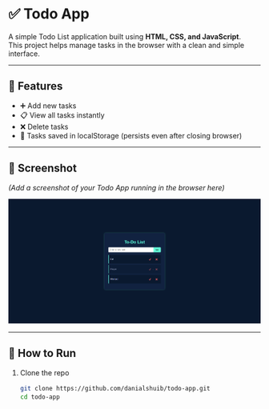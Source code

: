 # ✅ Todo App

A simple Todo List application built using **HTML, CSS, and JavaScript**.  
This project helps manage tasks in the browser with a clean and simple interface.  

---

## 🚀 Features
- ➕ Add new tasks  
- 📋 View all tasks instantly  
- ❌ Delete tasks  
- 💾 Tasks saved in localStorage (persists even after closing browser)  

---

## 📸 Screenshot
*(Add a screenshot of your Todo App running in the browser here)*  

![screenshot](screenshot.png)

---

## 🔧 How to Run
1. Clone the repo  
   ```bash
   git clone https://github.com/danialshuib/todo-app.git
   cd todo-app
